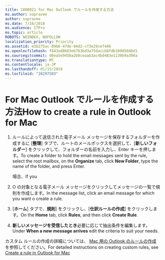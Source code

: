 ```yaml
---
title: 1800021 for Mac Outlook でルールを作成する方法
ms.author: supravee
author: supravee
ms.date: 7/16/2018
ms.audience: ITPro
ms.topic: article
ROBOTS: NOINDEX, NOFOLLOW
localization_priority: Priority
ms.assetid: e3b275ac-09b6-47de-94d2-cf3e29cef446
ms.openlocfilehash: f843ad8683eb763bd3a75daccb8fdb18985688d1
ms.sourcegitcommit: d6ea5e9458a2b8ceaab3ac4bd483e1130b9a398a
ms.translationtype: MT
ms.contentlocale: ja-JP
ms.lasthandoff: 01/15/2019
ms.locfileid: "28297503"
---
```

# <a name="how-to-create-a-rule-in-outlook-for-mac"></a><span data-ttu-id="d3eed-102">For Mac Outlook でルールを作成する方法</span><span class="sxs-lookup"><span data-stu-id="d3eed-102">How to create a rule in Outlook for Mac</span></span>

1. <span data-ttu-id="d3eed-103">ルールによって送信された電子メール メッセージを保存するフォルダーを作成するに [**整理**] タブで、ルートのメールボックスを選択して、[**新しいフォルダー**] をクリックして、フォルダーの名前を入力し、Enter キーを押します。</span><span class="sxs-lookup"><span data-stu-id="d3eed-103">To create a folder to hold the email messages sent by the rule, select the root mailbox, on the **Organize** tab, click **New Folder**, type the name of the folder, and press Enter.</span></span>
    
    <span data-ttu-id="d3eed-104">場合、</span><span class="sxs-lookup"><span data-stu-id="d3eed-104">If you</span></span> 
    
2. <span data-ttu-id="d3eed-105">O の対象となる電子メール メッセージをクリックしてメッセージの一覧で規則を作成します。</span><span class="sxs-lookup"><span data-stu-id="d3eed-105">In the message list, click an email message for which you want o create a rule.</span></span>
    
3. <span data-ttu-id="d3eed-106">[**ホーム**] タブで、**規則**] をクリックし、[**仕訳ルールの作成**] をクリックします。</span><span class="sxs-lookup"><span data-stu-id="d3eed-106">On the **Home** tab, click **Rules**, and then click **Create Rule**.</span></span>
    
4. <span data-ttu-id="d3eed-107">**新しいメッセージを受信したとき**必要に応じて抽出条件を編集します。</span><span class="sxs-lookup"><span data-stu-id="d3eed-107">Under **When a new message arrives** edit the criteria to suit your needs.</span></span> 
    
<span data-ttu-id="d3eed-108">カスタム ルールの作成の詳細については、 [Mac 用の Outlook のルールの作成](https://aka.ms/AA1uy0v)を参照してください。</span><span class="sxs-lookup"><span data-stu-id="d3eed-108">For detailed instructions on creating custom rules, see [Create a rule in Outlook for Mac](https://aka.ms/AA1uy0v)</span></span>
  


